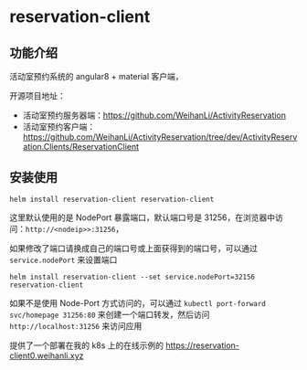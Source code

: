 # reservation-client

## 功能介绍

活动室预约系统的 angular8 + material 客户端，

开源项目地址：

- 活动室预约服务器端：<https://github.com/WeihanLi/ActivityReservation>
- 活动室预约客户端：<https://github.com/WeihanLi/ActivityReservation/tree/dev/ActivityReservation.Clients/ReservationClient>

## 安装使用

```shell
helm install reservation-client reservation-client
```

这里默认使用的是 NodePort 暴露端口，默认端口号是 31256，在浏览器中访问：`http://<nodeip>>:31256`，

如果修改了端口请换成自己的端口号或上面获得到的端口号，可以通过 `service.nodePort` 来设置端口

```shell
helm install reservation-client --set service.nodePort=32156 reservation-client
```

如果不是使用 Node-Port 方式访问的，可以通过 `kubectl port-forward svc/homepage 31256:80` 来创建一个端口转发，然后访问 `http://localhost:31256` 来访问应用

提供了一个部署在我的 k8s 上的在线示例的 <https://reservation-client0.weihanli.xyz>
